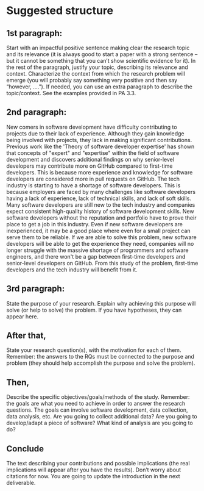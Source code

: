 # Suggested structure
## 1st paragraph: 
Start with an impactful positive sentence making clear the research topic and 
its relevance (it is always good to start a paper with a strong sentence – but it cannot be 
something that you can’t show scientific evidence for it). In the rest of the paragraph, justify 
your topic, describing its relevance and context. Characterize the context from which the 
research problem will emerge (you will probably say something very positive and then say 
“however, ….”). If needed, you can use an extra paragraph to describe the topic/context. See 
the examples provided in PA 3.3.

## 2nd paragraph: 
New comers in software development have difficulty contributing to projects due to their lack of experience. Although they gain knowledge being involved with projects, they lack in making significant contributions. Previous work like the 'Theory of software developer expertise' has shown that concepts of "expert" and "expertise" within the field of software development and discovers additional findings on why senior-level developers may contribute more on GitHub compared to first-time developers. This is because more experience and knowledge for software developers are considered more in pull requests on GitHub. The tech industry is starting to have a shortage of software developers. This is because employers are faced by many challenges like software developers having a lack of experience, lack of technical skills, and lack of soft skills. Many software developers are still new to the tech industry and companies expect consistent high-quality history of software development skills. New software developers without the reputation and portfolio have to prove their place to get a job in this industry. Even if new software developers are inexperienced, it may be a good place where even for a small project can serve them to be reliable. If we are able to solve this problem, new software developers will be able to get the experience they need, companies will no longer struggle with the massive shortage of programmers and software engineers, and there won't be a gap between first-time developers and senior-level developers on GitHub. From this study of the problem, first-time developers and the tech industry will benefit from it. 

## 3rd paragraph: 
State the purpose of your research. Explain why achieving this purpose will 
solve (or help to solve) the problem. If you have hypotheses, they can appear here.

## After that, 
State your research question(s), with the motivation for each of them. Remember: 
the answers to the RQs must be connected to the purpose and problem (they should help 
accomplish the purpose and solve the problem). 

## Then, 
Describe the specific objectives/goals/methods of the study. Remember: the goals are 
what you need to achieve in order to answer the research questions. The goals can involve 
software development, data collection, data analysis, etc. Are you going to collect additional 
data? Are you going to develop/adapt a piece of software? What kind of analysis are you going 
to do?

## Conclude 
The text describing your contributions and possible implications (the real 
implications will appear after you have the results).
Don’t worry about citations for now. You are going to update the introduction in the next 
deliverable.
